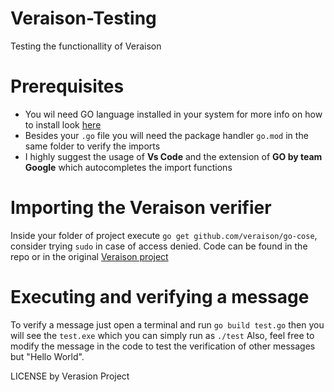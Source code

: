 # Veraison-Testing

Testing the functionallity of Veraison

# Prerequisites

- You wil need GO language installed in your system for more info on how to install look [here][1]
- Besides your ``.go`` file you will need the package handler ``go.mod`` in the same folder to verify the imports
- I highly suggest the usage of **Vs Code** and the extension of **GO by team Google** which autocompletes the import functions 

[1]: https://go.dev/doc/install
[2]: https://github.com/veraison/go-cose

# Importing the Veraison verifier
Inside your folder of project execute `` go get github.com/veraison/go-cose ``, consider trying ``sudo`` in case of access denied.
Code can be found in the repo or in the original [Veraison project][2] 

# Executing and verifying a message
To verify a message just open a terminal and run ``go build test.go`` then you will see the ``test.exe`` which you can simply run as ``./test``
Also, feel free to modify the message in the code to test the verification of other messages but "Hello World".

LICENSE by Verasion Project
